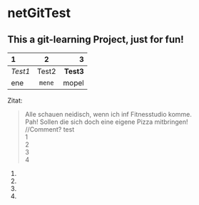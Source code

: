 # netGitTest

## This a git-learning Project, just for fun!

|1|2|3|
|:---|:---:|---:|
|_Test1_|Test2|**Test3**|
|ene|`mene`|mopel|

Zitat:
> Alle schauen neidisch, wenn ich inf Fitnesstudio komme.  
> Pah! Sollen die sich doch eine eigene Pizza mitbringen!  
//Comment?
test  
1  
2  
3  
4  

1. 
2. 
3. 
4. 

